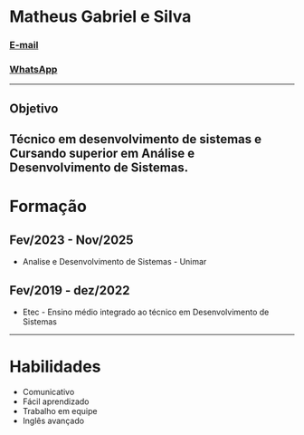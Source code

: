 # Matheus Gabriel e Silva

### [E-mail](mailto:matheus2004gabriel.s@gmail.com)
### [WhatsApp](https://wa.me/5511997585772)

---
## Objetivo
Técnico em desenvolvimento de sistemas e Cursando superior em Análise e Desenvolvimento de Sistemas.
---

# Formação
## Fev/2023 - Nov/2025
- Analise e Desenvolvimento de Sistemas - Unimar

## Fev/2019 - dez/2022
- Etec - Ensino médio integrado ao técnico em Desenvolvimento de Sistemas

--- 

# Habilidades
- Comunicativo
- Fácil aprendizado
- Trabalho em equipe
- Inglês avançado
